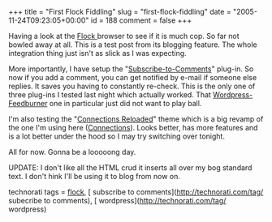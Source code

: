 +++
title = "First Flock Fiddling"
slug = "first-flock-fiddling"
date = "2005-11-24T09:23:05+00:00"
id = 188
comment = false
+++

Having a look at the [Flock ](http://www.flock.com/)browser to see if it is much cop. So far not bowled away at all. This is a test post from its blogging feature. The whole integration thing just isn't as slick as I was expecting.

More importantly, I have setup the "[Subscribe-to-Comments](http://txfx.net/code/wordpress/subscribe-to-comments/)" plug-in. So now if you add a comment, you can get notified by e-mail if someone else replies. It saves you having to constantly re-check. This is the only one of three plug-ins I tested last night which actually worked. That [Wordpress-Feedburner](http://orderedlist.com/articles/wordpress-feedburner-plugin/) one in particular just did not want to play ball.

I'm also testing the "[Connections Reloaded](http://www.ajaydsouza.com/wordpress/wpthemes/connections-reloaded/)" theme which is a big revamp of the one I'm using here ([Connections](http://vanillamist.com/blog/?page_id=81)). Looks better, has more features and is a lot better under the hood so I may try switching over tonight.

All for now. Gonna be a looooong day.

UPDATE: I don't like all the HTML crud it inserts all over my bog standard text. I don't hink I'll be using it to blog from now on.

<!-- technorati tags begin -->

technorati tags = [flock](http://technorati.com/tag/flock), [ subscribe to comments](http://technorati.com/tag/ subecribe to comments), [ wordpress](http://technorati.com/tag/ wordpress)
<!-- technorati tags end -->
